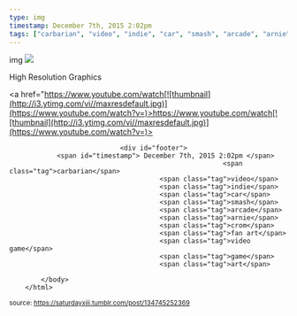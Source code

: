 ```yaml
---
type: img
timestamp: December 7th, 2015 2:02pm
tags: ["carbarian", "video", "indie", "car", "smash", "arcade", "arnie", "crom", "game", "art"]
---
```

img
<img src="https://saturdayxiii.github.io/media/134745252369.jpg"/>
                                                                                          
High Resolution Graphics

<a href="https://www.youtube.com/watch[![thumbnail](http://i3.ytimg.com/vi/ /maxresdefault.jpg)](https://www.youtube.com/watch?v= )>https://www.youtube.com/watch[![thumbnail](http://i3.ytimg.com/vi/ /maxresdefault.jpg)](https://www.youtube.com/watch?v= )><br/>
 
                                    
                
                
                
                
                                <div id="footer">
                <span id="timestamp"> December 7th, 2015 2:02pm </span>
                                                          <span class="tag">carbarian</span>
                                          <span class="tag">video</span>
                                          <span class="tag">indie</span>
                                          <span class="tag">car</span>
                                          <span class="tag">smash</span>
                                          <span class="tag">arcade</span>
                                          <span class="tag">arnie</span>
                                          <span class="tag">crom</span>
                                          <span class="tag">fan art</span>
                                          <span class="tag">video game</span>
                                          <span class="tag">game</span>
                                          <span class="tag">art</span>
                                                    
            </body>
        </html>

        
<small>source: https://saturdayxiii.tumblr.com/post/134745252369</small>
